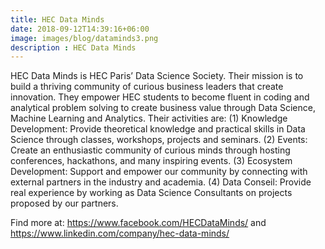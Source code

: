 ```yaml
---
title: HEC Data Minds
date: 2018-09-12T14:39:16+06:00
image: images/blog/dataminds3.png
description : HEC Data Minds
---
```


HEC Data Minds is HEC Paris’ Data Science Society. Their mission is to build a thriving community of curious business leaders that create innovation. They empower HEC students to become fluent in coding and analytical problem solving to create business value through Data Science, Machine Learning and Analytics. Their activities are:
(1) Knowledge Development: Provide theoretical knowledge and practical skills in Data Science through classes, workshops, projects and seminars.
(2) Events: Create an enthusiastic community of curious minds through hosting conferences, hackathons, and many inspiring events.
(3) Ecosystem Development: Support and empower our community by connecting with external partners in the industry and academia.
(4) Data Conseil: Provide real experience by working as Data Science Consultants on projects proposed by our partners.

Find more at: https://www.facebook.com/HECDataMinds/ and https://www.linkedin.com/company/hec-data-minds/
